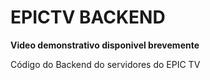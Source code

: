 # EPICTV BACKEND

**Video demonstrativo disponivel brevemente**

Código do Backend do servidores do EPIC TV